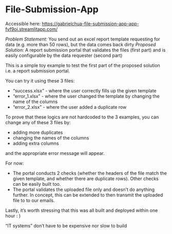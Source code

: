 # File-Submission-App

Accessible here: https://gabrielchua-file-submission-app-app-fvf9oi.streamlitapp.com/

*Problem Statement:* You send out an excel report template requesting for data (e.g. more than 50 rows), but the data comes back dirty
*Proposed Solution:* A report submission portal that validates the files (first part) and is easily configurable by the data requester (second part)

This is a simple toy example to test the first part of the proposed solution i.e. a report submission portal. 

You can try it using these 3 files:
- “success.xlsx” - where the user correctly fills up the given template 
- “error_1.xlsx” - where the user changed the template by changing the name of the columns
- “error_2.xlsx” - where the user added a duplicate row

To prove that these logics are not hardcoded to the 3 examples, you can change any of these 3 files by:
- adding more duplicates
- changing the names of the columns
- adding extra columns 

and the appropriate error message will appear.

For now:
- The portal conducts 2 checks (whether the headers of the file match the given template, and whether there are duplicate rows). Other checks can be easily built too.
- The portal validates the uploaded file only and doesn’t do anything further. In concept, this can be extended to then transmit the uploaded file to to our emails.

Lastly, it’s worth stressing that this was all built and deployed within one hour : ) 

“IT systems” don’t have to be expensive nor slow to build
